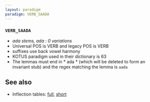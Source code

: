 ```yaml
---
layout: paradigm
paradigm: VERB_SAADA
---
```

### ` VERB_SAADA `

* _ada stems, ada : 0 variations_
* Universal POS is VERB and legacy POS is VERB
* suffixes use back vowel harmony
* KOTUS paradigm used in their dictionary is 63
* The lemmas must end in * ada * (which will be deleted to form an invariant stub) and the regex matching the lemma is ` aada `

## See also

* Inflection tables: [full](gen/S/saada.html), [short](gen/S/saada_wikt.html)

